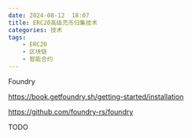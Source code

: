 ```yaml
---
date: 2024-08-12  18:07
title: ERC20高级充币归集技术
categories: 技术
tags:
    - ERC20
    - 区块链
    - 智能合约
---
```


Foundry

https://book.getfoundry.sh/getting-started/installation

https://github.com/foundry-rs/foundry

TODO